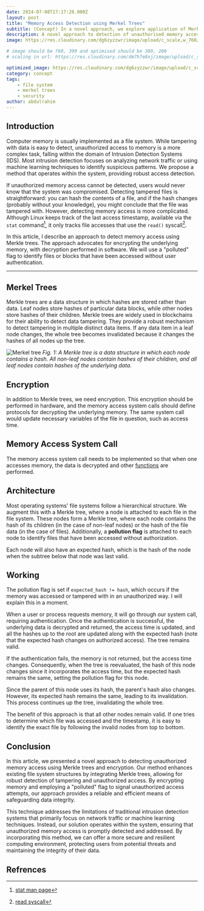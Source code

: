 ```yaml
---
date: 2024-07-08T17:17:28.000Z
layout: post
title: "Memory Access Detection using Merkel Trees"
subtitle: (Concept) In a novel approach, we explore application of Merkel Trees in detection of unauthorised access
description: A novel approach to detection of unauthorised memory access, which enables one to identify weather a file/memory block was accessed/tampered
image: https://res.cloudinary.com/dg6zyzzwr/image/upload/c_scale,w_760/v1720599290/merkeltreeindirectorytree_dcftly.jpg

# image should be 760, 399 and optimised should be 380, 200
# scaling in url: https://res.cloudinary.com/dm7h7e8xj/image/upload/c_scale,w_800/v1506079212/jekflix-capa_vfhuzh.png

optimized_image: https://res.cloudinary.com/dg6zyzzwr/image/upload/c_scale,w_380/v1720599290/merkeltreeindirectorytree_dcftly.jpg
category: concept
tags:
    - file system
    - merkel trees
    - security
author: abdulrahim
---
```


## Introduction

<!-- mine
Computer memory is usually implemented as a file system. While tampering
of data is easy to detect, unauthorised access to memory is a more
complex task. A problem that lies in the domain of Intrusion Detection
Systems. While, most intrusion detection focus on analyzing network
traffic, or machine learning techniques to identify suspicious patterns.
We propose a method that works within the system, providing robust
access detection.
-->

Computer memory is usually implemented as a file system. While tampering
with data is easy to detect, unauthorized access to memory is a more
complex task, falling within the domain of Intrusion Detection Systems
(IDS). Most intrusion detection focuses on analyzing network traffic or
using machine learning techniques to identify suspicious patterns. We
propose a method that operates within the system, providing robust
access detection.

<!--
If unauthorised access to memory cannot be detected, user of the
computer would never know that the system was compromised. Detecting
tampered files is easy, you can hash the contents of the file and when
the hash changes (probably without your knowledge), you might conclude
that the file was tampered with. But detecting memory access is a more
complicated problem. Although linux does keep track of the last access
timestamp, available via that `stat` command[^stat]. It will only keep
track of file accesses that use `read()` syscall[^read]. A malicious
actor may still be able to access memory, directly interfacing with
hardware.
-->

If unauthorized memory access cannot be detected, users would never know
that the system was compromised. Detecting tampered files is
straightforward: you can hash the contents of a file, and if the hash
changes (probably without your knowledge), you might conclude that the
file was tampered with. However, detecting memory access is more
complicated. Although Linux keeps track of the last access timestamp,
available via the `stat` command[^stat], it only tracks file accesses
that use the `read()` syscall[^read].

<!--
In this article, I have described an approach to detect accesses to
memory usign merkel trees. The approach advocates for encryption of the
underlying memory, and the decryption be done in software. We will use a
`polluted` flag to identify the files/blocks that have been accessed
without user authentication.
-->

In this article, I describe an approach to detect memory access using
Merkle trees. The approach advocates for encrypting the underlying
memory, with decryption performed in software. We will use a "polluted"
flag to identify files or blocks that have been accessed without user
authentication.


---

## Merkel Trees

<!--
Merkel trees are a tree data structure in which hashes are stored rather
than data. Leaf nodes store hashes of a particular block of data, while
other nodes store hashes of their children. Merkel trees are widely used
in blockchains, for its ability to detect tampering of data items. It
provides a robust mechanism to detect tampering in multiple distinct
data items. The idea is that if any of the data items in leaf node
changes, the whole tree would become invalidated, since it will change
the hashes of all nodes up the tree.
-->

Merkle trees are a data structure in which hashes are stored rather than
data. Leaf nodes store hashes of particular data blocks, while other
nodes store hashes of their children. Merkle trees are widely used in
blockchains for their ability to detect data tampering. They provide a
robust mechanism to detect tampering in multiple distinct data items. If
any data item in a leaf node changes, the whole tree becomes invalidated
because it changes the hashes of all nodes up the tree.


![Merkel tree](
https://res.cloudinary.com/dg6zyzzwr/image/upload/v1720603045/merkel_tree_vr2ji1.png)
*Fig. 1: A Merkle tree is a data structure in which each node contains a
hash. All non-leaf nodes contain hashes of their children, and all leaf
nodes contain hashes of the underlying data.*  

<!--
*Fig. 1: A merkel tree is a data structure in which each node contains a
hash. All non leaf nodes contain hash(hash of their childrens) and all
leaf nodes contain hash(underlying data)*
-->



## Encryption


<!--
In addition to merkel trees, we would need encryption. Also, the
encryption should be done in hardware, and the memory access system
calls should define protocalls for decrypting underlying memory, also
the same system call would change the necessary variables of the file in
question, for example access time etc.
-->

In addition to Merkle trees, we need encryption. This encryption should
be performed in hardware, and the memory access system calls should
define protocols for decrypting the underlying memory. The same system
call would update necessary variables of the file in question, such as
access time.


## Memory Access System Call

<!--
The memory access system call needs to be implemented in such a way that
when one accesses memory the data would be decrypted and other
[functions](#working)  would be performed.
-->

The memory access system call needs to be implemented so that when one
accesses memory, the data is decrypted and other [functions](#working) are
performed.


## Architecture

<!--
The file system in most operating systems follows a hierarchial
structure, we augment this with merkel tree, hence a node would be
attached to each file in the file system, these node would form a merkel
tree, where each node would contain hash of its children in case of
non-leaf nodes and hash of the file data in case of files. In addition a
**pollution flag** would be attached to each node, to discern files that
have been accessed without authorization.
-->

Most operating systems' file systems follow a hierarchical structure. We
augment this with a Merkle tree, where a node is attached to each file
in the file system. These nodes form a Merkle tree, where each node
contains the hash of its children (in the case of non-leaf nodes) or the
hash of the file data (in the case of files). Additionally, a **pollution
flag** is attached to each node to identify files that have been accessed
without authorization.

<!--
Also, there will be an **expected hash** for each node, which is the
hash if the node is valid. Expected hash would contain the last hash
value when the subtree below that node was valid.
-->

Each node will also have an expected hash, which is the hash of the node
when the subtree below that node was last valid.



## Working

<!--
Pollution flag is set if `expected_hash != hash`, which would **only**
occur if either the memory was accessed or tampered in an unauthorised
way. I will explain this in a moment.
-->

The pollution flag is set if `expected_hash != hash`, which occurs if the
memory was accessed or tampered with in an unauthorized way. I will
explain this in a moment.


<!--
When a user/process requests memory, it will go through our system call,
which would require authentication. Once the authentication is
successfull underlying data would be decrypted and returned, the access
time would change, and all the hashes upto root change along with
expected hash(*note that we change expected hash on authorised access*).
The tree remains valid.
-->

When a user or process requests memory, it will go through our system
call, requiring authentication. Once the authentication is successful,
the underlying data is decrypted and returned, the access time is
updated, and all the hashes up to the root are updated along with the
expected hash (note that the expected hash changes on authorized
access). The tree remains valid.

<!--
And if the authentication fails, then what would happen is the memory
will not be returned, but the access time would change.  The consequence
of this is that when next time, tree would be re-evaluated, the hash of
this node would change, since it incorporates accesss time, but the
expected hash would remain same, leading to pollution flag being set for
this node.
-->

If the authentication fails, the memory is not returned, but the access
time changes. Consequently, when the tree is reevaluated, the hash of
this node changes since it incorporates the access time, but the
expected hash remains the same, setting the pollution flag for this
node.


<!--
And since the parent of this node uses this nodes hash, the parents hash
would also change. But its expected hash also remains the same, leading
it to becoming invalidated. The same process would happen all up the
tree. Leading to the whole tree becoming invalidated.
-->

Since the parent of this node uses its hash, the parent's hash also
changes. However, its expected hash remains the same, leading to its
invalidation. This process continues up the tree, invalidating the whole
tree.


<!--
The benefit of this approach is that all other nodes remain valid.
Hence, if one tries to triage, which file it was and what was the
timestamp, then it is easy to point out the exact file, because one only
needs to follow invalid nodes top to bottom.
-->


The benefit of this approach is that all other nodes remain valid. If
one tries to determine which file was accessed and the timestamp, it is
easy to identify the exact file by following the invalid nodes from top
to bottom.


## Conclusion

<!--
We, described an approach to detect memory access, which relies on
merkel trees along with encryption.

However, one might argue that access detection can simply be done with
encrypted memory, all failed authentication attempts are simply
unauthorised access detection. While this is true, but keeping track of
such a system will be expensive in terms of space, since each block will
have its own database of illegal access. Also to manage such a system
would be difficult.


Our approach provides a better solution, firstly it provides a structure
that can be incorporated with existing filesystems, requiring mimnimal
change. Secondly, it provides an efficient method for detection of files
that might be accessed.  -->


In this article, we presented a novel approach to detecting unauthorized
memory access using Merkle trees and encryption. Our method enhances
existing file system structures by integrating Merkle trees, allowing
for robust detection of tampering and unauthorized access. By encrypting
memory and employing a "polluted" flag to signal unauthorized access
attempts, our approach provides a reliable and efficient means of
safeguarding data integrity.

This technique addresses the limitations of traditional intrusion
detection systems that primarily focus on network traffic or machine
learning techniques. Instead, our solution operates within the system,
ensuring that unauthorized memory access is promptly detected and
addressed. By incorporating this method, we can offer a more secure and
resilient computing environment, protecting users from potential threats
and maintaining the integrity of their data.


## Refrences

[^stat]: [stat man page](https://linux.die.net/man/2/stat)
[^read]: [read syscall](https://en.wikipedia.org/wiki/Read_(system_call))

